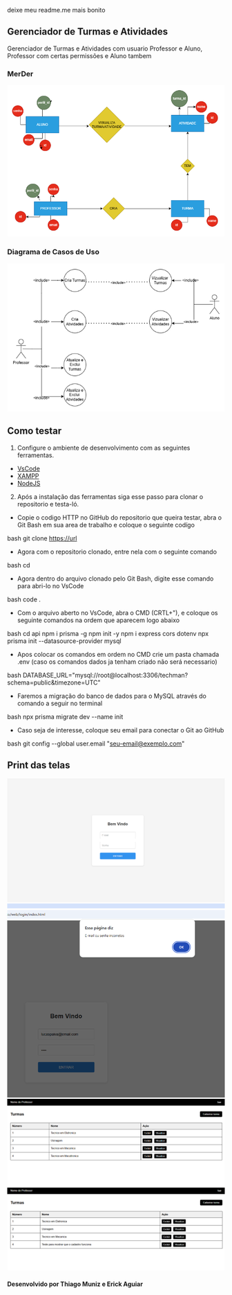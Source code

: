 deixe meu readme.me mais bonito 
## Gerenciador de Turmas e Atividades
Gerenciador de Turmas e Atividades com usuario Professor e Aluno, Professor com certas permissões e Aluno tambem

### MerDer
![MerDer](./docs/draw.io.png)
### Diagrama de Casos de Uso
![DCU](./docs/draw2.io.png)

## Como testar 
1. Configure o ambiente de desenvolvimento com as seguintes ferramentas.

- [VsCode](https://code.visualstudio.com/)
- [XAMPP](https://www.apachefriends.org/pt_br/index.html)
- [NodeJS](https://nodejs.org/pt)

2. Após a instalação das ferramentas siga esse passo para clonar o repositorio e testa-ló.

- Copie o codigo HTTP no GitHub do repositorio que queira testar, abra o Git Bash em sua area de trabalho e coloque o seguinte codígo


bash
git clone <https://url>


- Agora com o repositorio clonado, entre nela com o seguinte comando


bash
cd <nomedoarquivo>


- Agora dentro do arquivo clonado pelo Git Bash, digite esse comando para abri-lo no VsCode


bash
code .


- Com o arquivo aberto no VsCode, abra o CMD (CRTL+"), e coloque os seguinte comandos na ordem que aparecem logo abaixo


bash
cd api
npm i prisma -g
npm init -y
npm i express cors dotenv 
npx prisma init --datasource-provider mysql


- Apos colocar os comandos em ordem no CMD crie um pasta chamada .env (caso os comandos dados ja tenham criado não será necessario)


bash
DATABASE_URL="mysql://root@localhost:3306/techman?schema=public&timezone=UTC"


- Faremos a migração do banco de dados para o MySQL através do comando a seguir no terminal


bash
npx prisma migrate dev --name init


- Caso seja de interesse, coloque seu email para conectar o Git ao GitHub


bash
git config --global user.email "seu-email@exemplo.com"


## Print das telas 
![Telas](./docs/assets/print1.png)
![Telas](./docs/assets/print2.png)
![Telas](./docs/assets/print3.png)
![Telas](./docs/assets/print4.png)

#### Desenvolvido por Thiago Muniz e Erick Aguiar